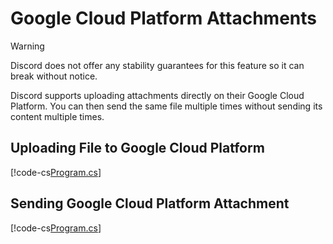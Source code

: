 # Google Cloud Platform Attachments

> [!WARNING]
> Discord does not offer any stability guarantees for this feature so it can break without notice.

Discord supports uploading attachments directly on their Google Cloud Platform. You can then send the same file multiple times without sending its content multiple times.

## Uploading File to Google Cloud Platform

[!code-cs[Program.cs](GoogleCloudPlatformAttachments/Uploading/Program.cs)]

## Sending Google Cloud Platform Attachment

[!code-cs[Program.cs](GoogleCloudPlatformAttachments/Sending/Program.cs)]